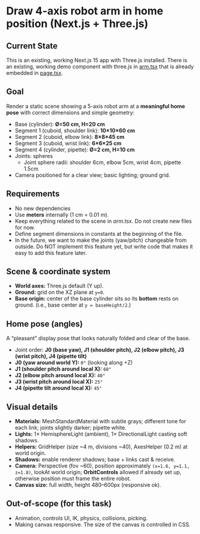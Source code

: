 # Draw 4-axis robot arm in home position (Next.js + Three.js)

## Current State

This is an existing, working Next.js 15 app with Three.js installed. There is an existing, working demo component with three.js in [arm.tsx](../../src/components/arm.tsx) that is already embedded in [page.tsx](../../src/app/page.tsx).

## Goal

Render a static scene showing a 5-axis robot arm at a **meaningful home pose** with correct dimensions and simple geometry:

* Base (cylinder): **Ø=50 cm, H=20 cm**
* Segment 1 (cuboid, shoulder link): **10×10×60 cm**
* Segment 2 (cuboid, elbow link): **8×8×45 cm**
* Segment 3 (cuboid, wrist link): **6×6×25 cm**
* Segment 4 (cylinder, pipette): **Ø=2 cm, H=10 cm**
* Joints: spheres
    * Joint sphere radii: shoulder 6cm, elbow 5cm, wrist 4cm, pipette 1.5cm
* Camera positioned for a clear view; basic lighting; ground grid.

## Requirements

* No new dependencies
* Use **meters** internally (1 cm = 0.01 m).
* Keep everything related to the scene in _arm.tsx_. Do not create new files for now.
* Define segment dimensions in constants at the beginning of the file.
* In the future, we want to make the joints (yaw/pitch) changeable from outside. Do NOT implement this feature yet, but write code that makes it easy to add this feature later.

## Scene & coordinate system

* **World axes:** Three.js default (Y up).
* **Ground:** grid on the XZ plane at `y=0`.
* **Base origin:** center of the base cylinder sits so its **bottom** rests on ground. (i.e., base center at `y = baseHeight/2`.)

## Home pose (angles)

A “pleasant” display pose that looks naturally folded and clear of the base.

* Joint order: **J0 (base yaw), J1 (shoulder pitch), J2 (elbow pitch), J3 (wrist pitch), J4 (pipette tilt)**
* **J0 (yaw around world Y):** `0°` (looking along +Z)
* **J1 (shoulder pitch around local X):** `60°`
* **J2 (elbow pitch around local X):** `40°`
* **J3 (wrist pitch around local X):** `25°`
* **J4 (pipette tilt around local X):** `45°`

## Visual details

* **Materials:** MeshStandardMaterial with subtle grays; different tone for each link; joints slightly darker; pipette white.
* **Lights:** 1× HemisphereLight (ambient), 1× DirectionalLight casting soft shadows.
* **Helpers:** GridHelper (size \~4 m, divisions \~40), AxesHelper (0.2 m) at world origin.
* **Shadows:** enable renderer shadows; base + links cast & receive.
* **Camera:** Perspective (fov \~60), position approximately `(x=1.6, y=1.1, z=1.8)`, lookAt world origin; **OrbitControls** allowed if already set up, otherwise position must frame the entire robot.
* **Canvas size:** full width, height 480–600px (responsive ok).

## Out-of-scope (for this task)

* Animation, controls UI, IK, physics, collisions, picking.
* Making canvas responsive. The size of the canvas is controlled in CSS.
